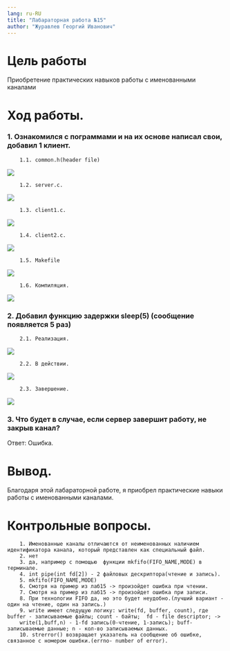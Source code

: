 ```yaml
---
lang: ru-RU
title: "Лабараторная работа №15"
author: "Журавлев Георгий Иванович"
---
```


# Цель работы
Приобретение практических навыков работы с именованными каналами
# Ход работы.

### 1. Ознакомился с пограммами и на их основе написал свои, добавил 1 клиент.

        1.1. common.h(header file)
![](screens/01.jpg)

        1.2. server.c.
![](screens/02.jpg)

        1.3. client1.c.
![](screens/03.jpg)

        1.4. client2.c.
![](screens/04.jpg)

        1.5. Makefile
![](screens/05.jpg)

        1.6. Компиляция.
![](screens/06.jpg)  

### 2. Добавил функцию задержки sleep(5) (сообщение появляется 5 раз)

        2.1. Реализация.
![](screens/09.jpg)

        2.2. В действии.
![](screens/07.jpg)

        2.3. Завершение.
![](screens/08.jpg)

### 3. Что будет в случае, если сервер завершит работу, не закрыв канал?

Ответ: Ошибка.

# Вывод.
Благодаря этой лабараторной работе, я приобрел практические навыки работы с именованными каналами.

# Контрольные вопросы.
        1. Именованные каналы отличаются от неименованных наличием идентификатора канала, который представлен как специальный файл.
        2. нет
        3. да, например с помощью  функции mkfifo(FIFO_NAME,MODE) в терминале.
        4. int pipe(int fd[2]) - 2 файловых дескриптора(чтение и запись).
        5. mkfifo(FIFO_NAME,MODE)
        6. Смотря на пример из лаб15 -> произойдет ошибка при чтении.
        7. Смотря на пример из лаб15 -> произойдет ошибка при записи.
        8. При технологии FIFO да, но это будет неудобно.(лучший вариант - один на чтение, один на запись.)
        9. write имеет следущую логику: write(fd, buffer, count), где buffer - записываемые файлы; count - байты;  fd - file descriptor; ->
        write(1,buff,n) - 1-fd запись(0-чтение, 1-запись); buff- записываемые данные; n - кол-во записываемых данных.
        10. strerror() возвращает указатель на сообщение об ошибке, связанное с номером ошибки.(errno- number of error).
